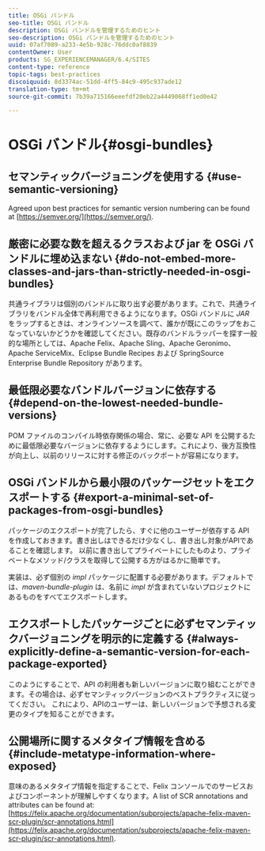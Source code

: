 ```yaml
---
title: OSGi バンドル
seo-title: OSGi バンドル
description: OSGi バンドルを管理するためのヒント
seo-description: OSGi バンドルを管理するためのヒント
uuid: 07af7089-a233-4e5b-928c-76ddc0af8839
contentOwner: User
products: SG_EXPERIENCEMANAGER/6.4/SITES
content-type: reference
topic-tags: best-practices
discoiquuid: 8d3374ac-51dd-4ff5-84c9-495c937ade12
translation-type: tm+mt
source-git-commit: 7b39a715166eeefdf20eb22a4449068ff1ed0e42

---
```



# OSGi バンドル{#osgi-bundles}

## セマンティックバージョニングを使用する {#use-semantic-versioning}

Agreed upon best practices for semantic version numbering can be found at [https://semver.org/](https://semver.org/).

## 厳密に必要な数を超えるクラスおよび jar を OSGi バンドルに埋め込まない {#do-not-embed-more-classes-and-jars-than-strictly-needed-in-osgi-bundles}

共通ライブラリは個別のバンドルに取り出す必要があります。これで、共通ライブラリをバンドル全体で再利用できるようになります。OSGi バンドルに *JAR* をラップするときは、オンラインソースを調べて、誰かが既にこのラップをおこなっていないかどうかを確認してください。既存のバンドルラッパーを探す一般的な場所としては、Apache Felix、Apache Sling、Apache Geronimo、Apache ServiceMix、Eclipse Bundle Recipes および SpringSource Enterprise Bundle Repository があります。

## 最低限必要なバンドルバージョンに依存する {#depend-on-the-lowest-needed-bundle-versions}

POM ファイルのコンパイル時依存関係の場合、常に、必要な API を公開するために最低限必要なバージョンに依存するようにします。これにより、後方互換性が向上し、以前のリリースに対する修正のバックポートが容易になります。

## OSGi バンドルから最小限のパッケージセットをエクスポートする {#export-a-minimal-set-of-packages-from-osgi-bundles}

パッケージのエクスポートが完了したら、すぐに他のユーザーが依存する API を作成しておきます。書き出しはできるだけ少なくし、書き出し対象がAPIであることを確認します。 以前に書き出してプライベートにしたものより、プライベートなメソッド/クラスを取得して公開する方がはるかに簡単です。

実装は、必ず個別の *impl* パッケージに配置する必要があります。デフォルトでは、*maven-bundle-plugin* は、名前に *impl* が含まれていないプロジェクトにあるものをすべてエクスポートします。

## エクスポートしたパッケージごとに必ずセマンティックバージョニングを明示的に定義する {#always-explicitly-define-a-semantic-version-for-each-package-exported}

このようにすることで、API の利用者も新しいバージョンに取り組むことができます。その場合は、必ずセマンティックバージョンのベストプラクティスに従ってください。 これにより、APIのユーザーは、新しいバージョンで予想される変更のタイプを知ることができます。

## 公開場所に関するメタタイプ情報を含める {#include-metatype-information-where-exposed}

意味のあるメタタイプ情報を指定することで、Felix コンソールでのサービスおよびコンポーネントが理解しやすくなります。A list of SCR annotations and attributes can be found at: [https://felix.apache.org/documentation/subprojects/apache-felix-maven-scr-plugin/scr-annotations.html](https://felix.apache.org/documentation/subprojects/apache-felix-maven-scr-plugin/scr-annotations.html).
